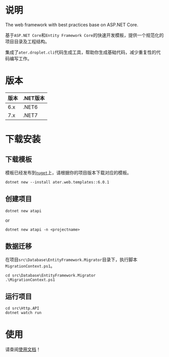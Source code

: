 # 说明
The web framework with best practices base on ASP.NET Core.

基于`ASP.NET Core`和`Entity Framework Core`的快速开发模板，提供一个规范化的项目目录及工程结构。

集成了`ater.droplet.cli`代码生成工具，帮助你生成基础代码，减少重复性的代码编写工作。

# 版本
|版本|.NET版本|
|-|-|
|6.x|.NET6|
|7.x|.NET7|

# 下载安装

## 下载模板
模板已经发布到[`nuget`](https://www.nuget.org/packages/ater.web.templates)上，请根据你的项目版本下载对应的模板。

```pwsh
dotnet new --install ater.web.templates::6.0.1
```

## 创建项目
```pwsh
dotnet new atapi  
```
or
```pwsh
dotnet new atapi -n <projectname>
```
## 数据迁移
在项目`src\Database\EntityFramework.Migrator`目录下，执行脚本`MigrationContext.ps1`。

```pwsh
cd src\Database\EntityFramework.Migrator
.\MigrationContext.ps1
```

## 运行项目
```pwsh
cd src\Http.API
dotnet watch run 
```

# 使用
请查阅[使用文档](https://github.com/AterDev/ater.docs/tree/dev/cn/ater.web.template)！